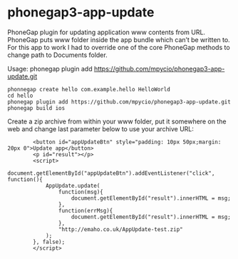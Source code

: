 phonegap3-app-update
====================

PhoneGap plugin for updating application www contents from URL. 
PhoneGap puts www folder inside the app bundle which can’t be written to. For this app to work I had to override one of the core PhoneGap methods to change path to Documents folder. 

Usage:
	phonegap plugin add https://github.com/mpycio/phonegap3-app-update.git




	phonnegap create hello com.example.hello HelloWorld
	cd hello
	phonegap plugin add https://github.com/mpycio/phonegap3-app-update.git
	phonegap build ios


Create a zip archive from within your www folder, put it somewhere on the web and change last parameter below to use your archive URL:


            <button id="appUpdateBtn" style="padding: 10px 50px;margin: 20px 0">Update app</button>
            <p id="result"></p>
            <script>
            document.getElementById("appUpdateBtn").addEventListener("click", function(){
                AppUpdate.update(
                    function(msg){
                        document.getElementById("result").innerHTML = msg;
                    },
                    function(errMsg){
                        document.getElementById("result").innerHTML = msg;
                    },
                    "http://emaho.co.uk/AppUpdate-test.zip"
                );
            }, false);
            </script>
